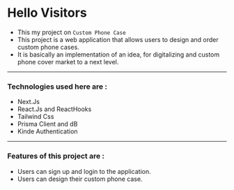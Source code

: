 # Hello Visitors
- This my project on ```Custom Phone Case```
- This project is a web application that allows users to design and order custom phone cases.
- It is basically an implementation of an idea, for digitalizing and custom phone cover market to a next level.
---
### Technologies used here are :
- Next.Js
- React.Js and ReactHooks
- Tailwind Css
- Prisma Client and dB
- Kinde Authentication

---
### Features of this project are :
- Users can sign up and login to the application.
- Users can design their custom phone case.